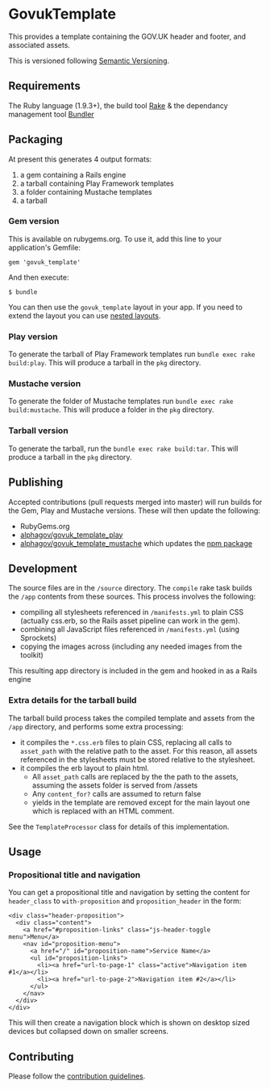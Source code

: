 # GovukTemplate

This provides a template containing the GOV.UK header and footer, and associated assets.

This is versioned following [Semantic Versioning](http://semver.org).

## Requirements

The Ruby language (1.9.3+), the build tool [Rake](http://rake.rubyforge.org/) & the dependancy management tool [Bundler](http://bundler.io/)

## Packaging

At present this generates 4 output formats:

1. a gem containing a Rails engine
2. a tarball containing Play Framework templates
3. a folder containing Mustache templates
4. a tarball

### Gem version

This is available on rubygems.org.  To use it, add this line to your application's Gemfile:

    gem 'govuk_template'

And then execute:

    $ bundle

You can then use the `govuk_template` layout in your app.  If you need to extend the layout you can use [nested layouts](http://guides.rubyonrails.org/layouts_and_rendering.html#using-nested-layouts).

### Play version

To generate the tarball of Play Framework templates run `bundle exec rake build:play`. This will produce a tarball in the `pkg` directory.

### Mustache version

To generate the folder of Mustache templates run `bundle exec rake build:mustache`. This will produce a folder in the `pkg` directory.

### Tarball version

To generate the tarball, run the `bundle exec rake build:tar`. This will produce a tarball in the `pkg` directory.

## Publishing

Accepted contributions (pull requests merged into master) will run builds for the Gem, Play and Mustache versions. These will then update the following:

* RubyGems.org
* [alphagov/govuk_template_play](https://github.com/alphagov/govuk_template_play)
* [alphagov/govuk_template_mustache](https://github.com/alphagov/govuk_template_mustache) which updates the [npm package](https://npmjs.org/package/govuk_template_mustache)

## Development

The source files are in the `/source` directory.  The `compile` rake task builds the `/app` contents from these sources.  This process involves the following:

* compiling all stylesheets referenced in `/manifests.yml` to plain CSS (actually css.erb, so the Rails asset pipeline can work in the gem).
* combining all JavaScript files referenced in `/manifests.yml` (using Sprockets)
* copying the images across (including any needed images from the toolkit)

This resulting app directory is included in the gem and hooked in as a Rails engine

### Extra details for the tarball build

The tarball build process takes the compiled template and assets from the `/app` directory, and performs some extra processing:

* it compiles the `*.css.erb` files to plain CSS, replacing all calls to `asset_path` with the relative path to the asset.
  For this reason, all assets referenced in the stylesheets must be stored relative to the stylesheet.
* it compiles the erb layout to plain html.
    * All `asset_path` calls are replaced by the the path to the assets, assuming the assets folder is served from /assets
    * Any `content_for?` calls are assumed to return false
    * yields in the template are removed except for the main layout one which is replaced with an HTML comment.

See the `TemplateProcessor` class for details of this implementation.

## Usage

### Propositional title and navigation

You can get a propositional title and navigation by setting the content for `header_class` to `with-proposition` and `proposition_header` in the form:

    <div class="header-proposition">
      <div class="content">
        <a href="#proposition-links" class="js-header-toggle menu">Menu</a>
        <nav id="proposition-menu">
          <a href="/" id="proposition-name">Service Name</a>
          <ul id="proposition-links">
            <li><a href="url-to-page-1" class="active">Navigation item #1</a></li>
            <li><a href="url-to-page-2">Navigation item #2</a></li>
          </ul>
        </nav>
      </div>
    </div>

This will then create a navigation block which is shown on desktop sized devices but collapsed down on smaller screens.

## Contributing

Please follow the [contribution guidelines](https://github.com/alphagov/govuk_template/blob/master/CONTRIBUTING.md).
